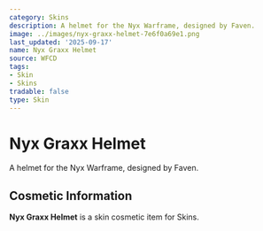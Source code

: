 ```yaml
---
category: Skins
description: A helmet for the Nyx Warframe, designed by Faven.
image: ../images/nyx-graxx-helmet-7e6f0a69e1.png
last_updated: '2025-09-17'
name: Nyx Graxx Helmet
source: WFCD
tags:
- Skin
- Skins
tradable: false
type: Skin
---
```


# Nyx Graxx Helmet

A helmet for the Nyx Warframe, designed by Faven.

## Cosmetic Information

**Nyx Graxx Helmet** is a skin cosmetic item for Skins.

